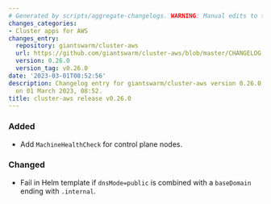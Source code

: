 ```yaml
---
# Generated by scripts/aggregate-changelogs. WARNING: Manual edits to this files will be overwritten.
changes_categories:
- Cluster apps for AWS
changes_entry:
  repository: giantswarm/cluster-aws
  url: https://github.com/giantswarm/cluster-aws/blob/master/CHANGELOG.md#0260---2023-03-01
  version: 0.26.0
  version_tag: v0.26.0
date: '2023-03-01T08:52:56'
description: Changelog entry for giantswarm/cluster-aws version 0.26.0, published
  on 01 March 2023, 08:52.
title: cluster-aws release v0.26.0
---
```


### Added
- Add `MachineHealthCheck` for control plane nodes.
### Changed
- Fail in Helm template if `dnsMode=public` is combined with a `baseDomain` ending with `.internal`.
